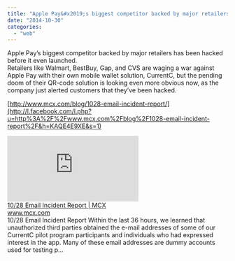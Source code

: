 ```yaml
---
title: "Apple Pay&#x2019;s biggest competitor backed by major retailers has been hacked before..."
date: "2014-10-30"
categories: 
  - "web"
---
```


Apple Pay’s biggest competitor backed by major retailers has been hacked before it even launched.  
Retailers like Walmart, BestBuy, Gap, and CVS are waging a war against Apple Pay with their own mobile wallet solution, CurrentC, but the pending doom of their QR-code solution is looking even more obvious now, as the company just alerted customers that they’ve been hacked.  
  
[http://www.mcx.com/blog/1028-email-incident-report/](http://l.facebook.com/l.php?u=http%3A%2F%2Fwww.mcx.com%2Fblog%2F1028-email-incident-report%2F&h=KAQE4E9XE&s=1)  
  
[![](https://external.xx.fbcdn.net/safe_image.php?d=AQDGDchYDw0s2ycZ&w=158&h=158&url=http%3A%2F%2Fmcx.com%2Fblog%2Fwp-content%2Fuploads%2F2014%2F06%2FScreen-Shot-2014-06-18-at-11.55.57-AM.png&l)](http://l.facebook.com/l.php?u=http%3A%2F%2Fwww.mcx.com%2Fblog%2F1028-email-incident-report%2F&h=3AQHtYltN&s=1)  
[10/28 Email Incident Report | MCX](http://l.facebook.com/l.php?u=http%3A%2F%2Fwww.mcx.com%2Fblog%2F1028-email-incident-report%2F&h=rAQEIhT7Q&s=1)  
www.mcx.com  
10/28 Email Incident Report Within the last 36 hours, we learned that unauthorized third parties obtained the e-mail addresses of some of our CurrentC pilot program participants and individuals who had expressed interest in the app. Many of these email addresses are dummy accounts used for testing p…
